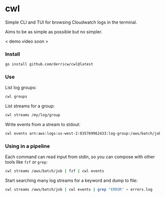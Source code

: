 # cwl

Simple CLI and TUI for browsing Cloudwatch logs in the terminal.

Aims to be as simple as possible but no simpler.

< demo video soon >

### Install

```bash
go install github.com/derricw/cwl@latest
```

### Use

List log groups:
```bash
cwl groups
```

List streams for a group:
```bash
cwl streams /my/log/group
```

Write events from a stream to stdout:
```bash
cwl events arn:aws:logs:us-west-2:835769962433:log-group:/aws/batch/job:log-stream:my_batch_job_12345
```

### Using in a pipeline

Each command can read input from stdin, so you can compose with other tools like `fzf` or `grep`:
```bash
cwl streams /aws/batch/job | fzf | cwl events
```

Start searching many log streams for a keyword and dump to file:
```bash
cwl streams /aws/batch/job | cwl events | grep "ERROR" > errors.log
```
